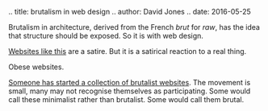 .. title: brutalism in web design
.. author: David Jones
.. date: 2016-05-25

Brutalism in architecture, derived from the French <em>brut</em>
for <em>raw</em>, has the idea that structure should be exposed.
So it is with web design.

<a href="http://motherfuckingwebsite.com/">Websites like this</a>
are a satire.
But it is a satirical reaction to a real thing.

Obese websites.

<a href="http://brutalistwebsites.com/">Someone has started a
collection of brutalist websites</a>.
The movement is small,
many may not recognise themselves as participating.
Some would call these minimalist rather than brutalist.
Some would call them brutal.
